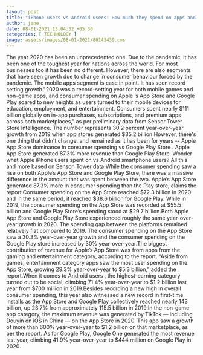 ```yaml
---
layout: post
title: "iPhone users vs Android users: How much they spend on apps and more"
author: jane 
date: 08-01-2021 13:04:32 +05:30 
categories: [ TECHNOLOGY ] 
image: assets/images/08-01-2021/80143439.cms
---
```

The year 2020 has been an unprecedented one. Due to the pandemic, it has been one of the toughest year for nations across the world. For most businesses too it has been no different. However, there are also segments that have seen growth due to change in consumer behaviour forced by the pandemic. The mobile apps segment is case in point. It has seen record setting growth."2020 was a record-setting year for both mobile games and non-game apps, and consumer spending on Apple ’s App Store and Google Play soared to new heights as users turned to their mobile devices for education, employment, and entertainment. Consumers spent nearly $111 billion globally on in-app purchases, subscriptions, and premium apps across both marketplaces," as per preliminary data from Sensor Tower Store Intelligence. The number represents 30.2 percent year-over-year growth from 2019 when app stores generated $85.2 billion.However, there's one thing that didn't change, and remained as it has been for years -- Apple App Store dominance in consumer spending vs Google Play Store . Apple App Store generated 87.3% more revenue than Google Play Store. Wonder what Apple iPhone users spent on vs Android smartphone users? All this and more based on Senson Tower data.While the consumer spending saw a rise on both Apple’s App Store and Google Play Store, there was a massive difference in the amount that was spent between the two. Apple’s App Store generated 87.3% more in consumer spending than the Play store, claims the report.Consumer spending on the App Store reached $72.3 billion in 2020 and in the same period, it reached $38.6 billion for Google Play. While in 2019, the consumer spending on the App Store was recorded at $55.5 billion and Google Play Store’s spending stood at $29.7 billion.Both Apple App Store and Google Play Store experienced roughly the same year-over-year growth in 2020. The spending gap between the platforms remained relatively flat compared to 2019. The consumer spending on the App Store saw a 30.3% year-over-year growth and the consumer spending on the Google Play store increased by 30% year-over-year.The biggest contribution of revenue for Apple’s App Store was from apps from the gaming and entertainment category, according to the report. “Aside from games, entertainment category apps saw the most user spending on the App Store, growing 29.3% year-over-year to $5.3 billion,” added the report.When it comes to Android users , the highest-earning category turned out to be social, climbing 71.4% year-over-year to $1.2 billion last year from $700 million in 2019.Besides recording a new high in overall consumer spending, this year also witnessed a new record in first-time installs as the App Store and Google Play collectively reached nearly 143 billion, up 23.7% from approximately 115.5 billion in 2019.In the non-game app category, the maximum revenue was generated by TikTok — including Douyin on iOS in China — on the App Store in 2020. This app saw a growth of more than 600% year-over-year to $1.2 billion on that marketplace, as per the report. As for Google Play, Google One generated the most revenue last year, climbing 41.9% year-over-year to $444 million on Google Play in 2020.